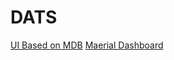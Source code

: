 # DATS

[UI Based on MDB](https://mdbootstrap.com/docs/b4/jquery/admin/)
[Maerial Dashboard](https://www.creative-tim.com/learning-lab/bootstrap/overview/material-dashboard)